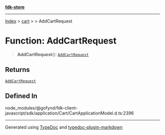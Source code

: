 [**fdk-store**](../../../README.md)
***

[Index](../../../API.md) > [cart](../../README.md) > [<internal>](../README.md) > AddCartRequest

# Function: AddCartRequest

> **AddCartRequest**(): [`AddCartRequest`](../type-aliases/type-alias.AddCartRequest.md)

## Returns

[`AddCartRequest`](../type-aliases/type-alias.AddCartRequest.md)

## Defined In

node\_modules/@gofynd/fdk-client-javascript/sdk/application/Cart/CartApplicationModel.d.ts:2396

***
Generated using [TypeDoc](https://typedoc.org/) and [typedoc-plugin-markdown](https://www.npmjs.com/package/typedoc-plugin-markdown)
